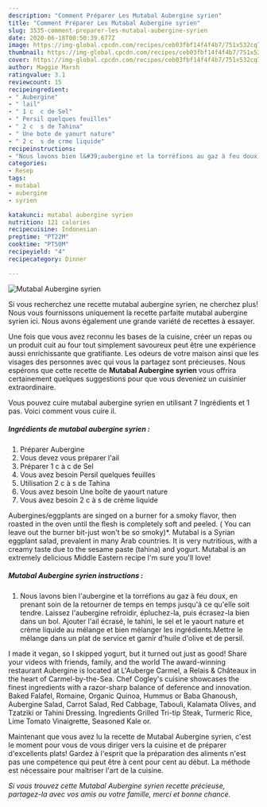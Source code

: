 ```yaml
---
description: "Comment Préparer Les Mutabal Aubergine syrien"
title: "Comment Préparer Les Mutabal Aubergine syrien"
slug: 3535-comment-preparer-les-mutabal-aubergine-syrien
date: 2020-06-18T00:50:39.677Z
image: https://img-global.cpcdn.com/recipes/ceb03fbf14f4f4b7/751x532cq70/mutabal-aubergine-syrien-photo-principale-de-la-recette.jpg
thumbnail: https://img-global.cpcdn.com/recipes/ceb03fbf14f4f4b7/751x532cq70/mutabal-aubergine-syrien-photo-principale-de-la-recette.jpg
cover: https://img-global.cpcdn.com/recipes/ceb03fbf14f4f4b7/751x532cq70/mutabal-aubergine-syrien-photo-principale-de-la-recette.jpg
author: Maggie Marsh
ratingvalue: 3.1
reviewcount: 15
recipeingredient:
- " Aubergine"
- " lail"
- " 1 c  c de Sel"
- " Persil quelques feuilles"
- " 2 c  s de Tahina"
- " Une bote de yaourt nature"
- " 2 c  s de crme liquide"
recipeinstructions:
- "Nous lavons bien l&#39;aubergine et la torréfions au gaz à feu doux, en prenant soin de la retourner de temps en temps jusqu&#39;à ce qu&#39;elle soit tendre. Laissez l&#39;aubergine refroidir, épluchez-la, puis écrasez-la bien dans un bol. Ajouter l&#39;ail écrasé, le tahini, le sel et le yaourt nature et crème liquide au mélange et bien mélanger les ingrédients.Mettre le mélange dans un plat de service et garnir d&#39;huile d&#39;olive et de persil."
categories:
- Resep
tags:
- mutabal
- aubergine
- syrien

katakunci: mutabal aubergine syrien 
nutrition: 121 calories
recipecuisine: Indonesian
preptime: "PT22M"
cooktime: "PT50M"
recipeyield: "4"
recipecategory: Dinner

---
```



![Mutabal Aubergine syrien](https://img-global.cpcdn.com/recipes/ceb03fbf14f4f4b7/751x532cq70/mutabal-aubergine-syrien-photo-principale-de-la-recette.jpg)

Si vous recherchez une recette mutabal aubergine syrien, ne cherchez plus! Nous vous fournissons uniquement la recette parfaite mutabal aubergine syrien ici. Nous avons également une grande variété de recettes à essayer.

Une fois que vous avez reconnu les bases de la cuisine, créer un repas ou un produit cuit au four tout simplement savoureux peut être une expérience aussi enrichissante que gratifiante. Les odeurs de votre maison ainsi que les visages des personnes avec qui vous la partagez sont précieuses. Nous espérons que cette recette de <strong> Mutabal Aubergine syrien </strong> vous offrira certainement quelques suggestions pour que vous deveniez un cuisinier extraordinaire.

<!--inarticleads1-->

Vous pouvez cuire mutabal aubergine syrien en utilisant 7 Ingrédients et 1 pas. Voici comment vous cuire il.

##### Ingrédients de mutabal aubergine syrien :

1. Préparer  Aubergine
1. Vous devez vous préparer  l&#39;ail
1. Préparer  1 c à c de Sel
1. Vous avez besoin  Persil quelques feuilles
1. Utilisation  2 c à s de Tahina
1. Vous avez besoin  Une boîte de yaourt nature
1. Vous avez besoin  2 c à s de crème liquide


Aubergines/eggplants are singed on a burner for a smoky flavor, then roasted in the oven until the flesh is completely soft and peeled. ( You can leave out the burner bit-just won&#39;t be so smoky)*. Mutabal is a Syrian eggplant salad, prevalent in many Arab countries. It is very nutritious, with a creamy taste due to the sesame paste (tahina) and yogurt. Mutabal is an extremely delicious Middle Eastern recipe I&#39;m sure you&#39;ll love! 

<!--inarticleads2-->

##### Mutabal Aubergine syrien instructions :

1. Nous lavons bien l&#39;aubergine et la torréfions au gaz à feu doux, en prenant soin de la retourner de temps en temps jusqu&#39;à ce qu&#39;elle soit tendre. Laissez l&#39;aubergine refroidir, épluchez-la, puis écrasez-la bien dans un bol. Ajouter l&#39;ail écrasé, le tahini, le sel et le yaourt nature et crème liquide au mélange et bien mélanger les ingrédients.Mettre le mélange dans un plat de service et garnir d&#39;huile d&#39;olive et de persil.


I made it vegan, so I skipped yogurt, but it turned out just as good! Share your videos with friends, family, and the world The award-winning restaurant Aubergine is located at L&#39;Auberge Carmel, a Relais &amp; Châteaux in the heart of Carmel-by-the-Sea. Chef Cogley&#39;s cuisine showcases the finest ingredients with a razor-sharp balance of deference and innovation. Baked Falafel, Romaine, Organic Quinoa, Hummus or Baba Ghanoush, Aubergine Salad, Carrot Salad, Red Cabbage, Tabouli, Kalamata Olives, and Tzatziki or Tahini Dressing. Ingredients Grilled Tri-tip Steak, Turmeric Rice, Lime Tomato Vinaigrette, Seasoned Kale or. 

<!--inarticleads1-->

<p>
Maintenant que vous avez lu la recette de Mutabal Aubergine syrien, c'est le moment pour vous de vous diriger vers la cuisine et de préparer d'excellents plats! Gardez à l'esprit que la préparation des aliments n'est pas une compétence qui peut être à cent pour cent au début. La méthode est nécessaire pour maîtriser l'art de la cuisine.
</p>

<p>
<i>Si vous trouvez cette Mutabal Aubergine syrien recette précieuse, partagez-la avec vos amis ou votre famille, merci et bonne chance.</i>
</p>

